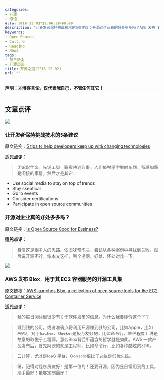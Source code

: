 ```yaml
---
categories:
- 开源
- 感悟
date: 2016-12-02T22:06:38+08:00
description: "让开发者保持挑战技术的5条建议；开源对企业真的好处多多吗？AWS 发布 Blox，用于其 EC2 容器服务的开源工具集"
keywords:
- Open Source
- Culture
- Reading
- News
tags:
- 每日阅读
- 开源之道
title: 开源之道(2016 12 02)
url: ""
---
```


**声明：本博客言论，仅代表我自己，不管任何其它！**

---

## 文章点评

![](http://images.techhive.com/images/article/2016/11/5-tips-for-developers3-100696309-large.jpg)

### 让开发者保持挑战技术的5条建议

原文链接：[5 tips to help developers keep up with changing technologies](http://www.cio.com/article/3145643/application-development/5-tips-to-help-developers-keep-up-with-changing-technologies.html)

**适兕点评：**

> 无论说什么，先说工资、薪资待遇的事。人们都希望学到新东西，然后加薪是间接的事情。然后才是其它：

* Use social media to stay on top of trends
* Stay skeptical
* Go to events
* Consider certifications
* Participate in open source communities

### 开源对企业真的好处多多吗？

原文链接：[Is Open Source Good for Business?](http://www.datamation.com/data-center/open-source-good-for-business.html)

**适兕点评：**

> 相信这是很多人的思路。依旧犹豫不决，尝试从各种案例中寻找到失败。然后说开源不行。像本文这样，列个提纲，好处、坏处对比一下。

![](https://tctechcrunch2011.files.wordpress.com/2016/12/img_20161201_102504.jpg?w=1318)

### AWS 发布 Blox，用于其 EC2 容器服务的开源工具集

原文链接：[AWS launches Blox, a collection of open source tools for the EC2 Container Service](https://techcrunch.com/2016/12/01/aws-launches-blox-a-collection-of-open-source-tools-for-the-ec2-container-service/)

**适兕点评：**

> 我的每日阅读里很少有关于软件发布的信息。为什么我要评价这个了？

> 赚到钱的公司，或者准确点将利用开源赚到钱的公司，比如Apple，比如AWS，对于hacker、Geeker是极为友好的，比如命令行，某种程度上讲是故意的取悦于工程师。那么Blox背后所蕴含的哲学就是如此。AWS 一款产品发布后，首先阿谀的就是工程师，比如命令行，比如各种酷炫的SDK。

> 云计算，尤其是IaaS 平台，Console相比于这些是低优先级。

> 嗯，记得对程序员友好！是第一位的！还要开源，因为是日常用到的工具，顺手最好！能够定制最好！
